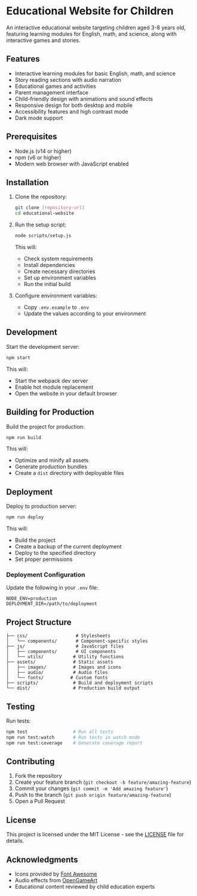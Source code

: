 # Educational Website for Children

An interactive educational website targeting children aged 3-8 years old, featuring learning modules for English, math, and science, along with interactive games and stories.

## Features

- Interactive learning modules for basic English, math, and science
- Story reading sections with audio narration
- Educational games and activities
- Parent management interface
- Child-friendly design with animations and sound effects
- Responsive design for both desktop and mobile
- Accessibility features and high contrast mode
- Dark mode support

## Prerequisites

- Node.js (v14 or higher)
- npm (v6 or higher)
- Modern web browser with JavaScript enabled

## Installation

1. Clone the repository:
   ```bash
   git clone [repository-url]
   cd educational-website
   ```

2. Run the setup script:
   ```bash
   node scripts/setup.js
   ```

   This will:
   - Check system requirements
   - Install dependencies
   - Create necessary directories
   - Set up environment variables
   - Run the initial build

3. Configure environment variables:
   - Copy `.env.example` to `.env`
   - Update the values according to your environment

## Development

Start the development server:
```bash
npm start
```

This will:
- Start the webpack dev server
- Enable hot module replacement
- Open the website in your default browser

## Building for Production

Build the project for production:
```bash
npm run build
```

This will:
- Optimize and minify all assets
- Generate production bundles
- Create a `dist` directory with deployable files

## Deployment

Deploy to production server:
```bash
npm run deploy
```

This will:
- Build the project
- Create a backup of the current deployment
- Deploy to the specified directory
- Set proper permissions

### Deployment Configuration

Update the following in your `.env` file:
```
NODE_ENV=production
DEPLOYMENT_DIR=/path/to/deployment
```

## Project Structure

```
├── css/                  # Stylesheets
│   └── components/       # Component-specific styles
├── js/                   # JavaScript files
│   ├── components/       # UI components
│   └── utils/           # Utility functions
├── assets/              # Static assets
│   ├── images/          # Images and icons
│   ├── audio/           # Audio files
│   └── fonts/          # Custom fonts
├── scripts/             # Build and deployment scripts
└── dist/                # Production build output
```

## Testing

Run tests:
```bash
npm test                 # Run all tests
npm run test:watch       # Run tests in watch mode
npm run test:coverage    # Generate coverage report
```

## Contributing

1. Fork the repository
2. Create your feature branch (`git checkout -b feature/amazing-feature`)
3. Commit your changes (`git commit -m 'Add amazing feature'`)
4. Push to the branch (`git push origin feature/amazing-feature`)
5. Open a Pull Request

## License

This project is licensed under the MIT License - see the [LICENSE](LICENSE) file for details.

## Acknowledgments

- Icons provided by [Font Awesome](https://fontawesome.com/)
- Audio effects from [OpenGameArt](https://opengameart.org/)
- Educational content reviewed by child education experts 